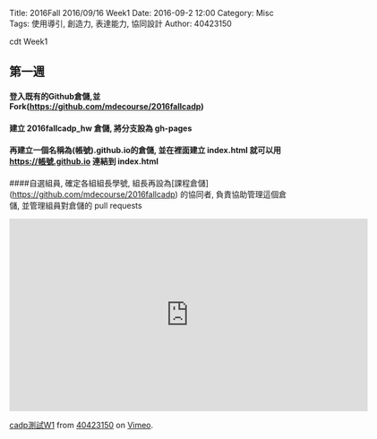 Title: 2016Fall 2016/09/16 Week1 
Date: 2016-09-2 12:00
Category: Misc
Tags: 使用導引, 創造力, 表達能力, 協同設計
Author: 40423150

cdt Week1

## 第一週

#### 登入既有的Github倉儲,並Fork(https://github.com/mdecourse/2016fallcadp)


#### 建立 2016fallcadp_hw 倉儲, 將分支設為 gh-pages


#### 再建立一個名稱為(帳號).github.io的倉儲, 並在裡面建立 index.html 就可以用 https://帳號.github.io 連結到 index.html


####自選組員, 確定各組組長學號, 組長再設為[課程倉儲] (https://github.com/mdecourse/2016fallcadp) 的協同者, 負責協助管理這個倉儲, 並管理組員對倉儲的 pull requests

<iframe src="https://player.vimeo.com/video/187143262" width="640" height="344" frameborder="0" webkitallowfullscreen mozallowfullscreen allowfullscreen></iframe>
<p><a href="https://vimeo.com/187143262">cadp測試W1</a> from <a href="https://vimeo.com/user46447136">40423150</a> on <a href="https://vimeo.com">Vimeo</a>.</p>
